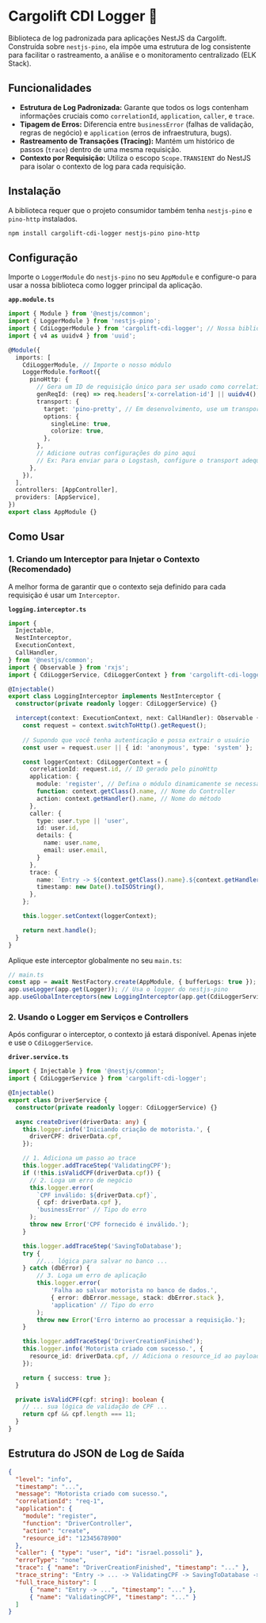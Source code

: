 # Cargolift CDI Logger 📝

Biblioteca de log padronizada para aplicações NestJS da Cargolift. Construída sobre `nestjs-pino`, ela impõe uma estrutura de log consistente para facilitar o rastreamento, a análise e o monitoramento centralizado (ELK Stack).

## Funcionalidades

-   **Estrutura de Log Padronizada:** Garante que todos os logs contenham informações cruciais como `correlationId`, `application`, `caller`, e `trace`.
-   **Tipagem de Erros:** Diferencia entre `businessError` (falhas de validação, regras de negócio) e `application` (erros de infraestrutura, bugs).
-   **Rastreamento de Transações (Tracing):** Mantém um histórico de passos (`trace`) dentro de uma mesma requisição.
-   **Contexto por Requisição:** Utiliza o escopo `Scope.TRANSIENT` do NestJS para isolar o contexto de log para cada requisição.

## Instalação

A biblioteca requer que o projeto consumidor também tenha `nestjs-pino` e `pino-http` instalados.

```bash
npm install cargolift-cdi-logger nestjs-pino pino-http
```

## Configuração

Importe o `LoggerModule` do `nestjs-pino` no seu `AppModule` e configure-o para usar a nossa biblioteca como logger principal da aplicação.

**`app.module.ts`**

```typescript
import { Module } from '@nestjs/common';
import { LoggerModule } from 'nestjs-pino';
import { CdiLoggerModule } from 'cargolift-cdi-logger'; // Nossa biblioteca
import { v4 as uuidv4 } from 'uuid';

@Module({
  imports: [
    CdiLoggerModule, // Importe o nosso módulo
    LoggerModule.forRoot({
      pinoHttp: {
        // Gera um ID de requisição único para ser usado como correlationId
        genReqId: (req) => req.headers['x-correlation-id'] || uuidv4(),
        transport: {
          target: 'pino-pretty', // Em desenvolvimento, use um transport legível
          options: {
            singleLine: true,
            colorize: true,
          },
        },
        // Adicione outras configurações do pino aqui
        // Ex: Para enviar para o Logstash, configure o transport adequado
      },
    }),
  ],
  controllers: [AppController],
  providers: [AppService],
})
export class AppModule {}
```

## Como Usar

### 1. Criando um Interceptor para Injetar o Contexto (Recomendado)

A melhor forma de garantir que o contexto seja definido para cada requisição é usar um `Interceptor`.

**`logging.interceptor.ts`**

```typescript
import {
  Injectable,
  NestInterceptor,
  ExecutionContext,
  CallHandler,
} from '@nestjs/common';
import { Observable } from 'rxjs';
import { CdiLoggerService, CdiLoggerContext } from 'cargolift-cdi-logger';

@Injectable()
export class LoggingInterceptor implements NestInterceptor {
  constructor(private readonly logger: CdiLoggerService) {}

  intercept(context: ExecutionContext, next: CallHandler): Observable {
    const request = context.switchToHttp().getRequest();
    
    // Supondo que você tenha autenticação e possa extrair o usuário
    const user = request.user || { id: 'anonymous', type: 'system' };

    const loggerContext: CdiLoggerContext = {
      correlationId: request.id, // ID gerado pelo pinoHttp
      application: {
        module: 'register', // Defina o módulo dinamicamente se necessário
        function: context.getClass().name, // Nome do Controller
        action: context.getHandler().name, // Nome do método
      },
      caller: {
        type: user.type || 'user',
        id: user.id,
        details: {
          name: user.name,
          email: user.email,
        }
      },
      trace: {
        name: `Entry -> ${context.getClass().name}.${context.getHandler().name}`,
        timestamp: new Date().toISOString(),
      },
    };

    this.logger.setContext(loggerContext);

    return next.handle();
  }
}
```

Aplique este interceptor globalmente no seu `main.ts`:
```typescript
// main.ts
const app = await NestFactory.create(AppModule, { bufferLogs: true });
app.useLogger(app.get(Logger)); // Usa o logger do nestjs-pino
app.useGlobalInterceptors(new LoggingInterceptor(app.get(CdiLoggerService)));
```


### 2. Usando o Logger em Serviços e Controllers

Após configurar o interceptor, o contexto já estará disponível. Apenas injete e use o `CdiLoggerService`.

**`driver.service.ts`**

```typescript
import { Injectable } from '@nestjs/common';
import { CdiLoggerService } from 'cargolift-cdi-logger';

@Injectable()
export class DriverService {
  constructor(private readonly logger: CdiLoggerService) {}

  async createDriver(driverData: any) {
    this.logger.info('Iniciando criação de motorista.', {
      driverCPF: driverData.cpf,
    });

    // 1. Adiciona um passo ao trace
    this.logger.addTraceStep('ValidatingCPF');
    if (!this.isValidCPF(driverData.cpf)) {
      // 2. Loga um erro de negócio
      this.logger.error(
        `CPF inválido: ${driverData.cpf}`, 
        { cpf: driverData.cpf },
        'businessError' // Tipo do erro
      );
      throw new Error('CPF fornecido é inválido.');
    }

    this.logger.addTraceStep('SavingToDatabase');
    try {
        //... lógica para salvar no banco ...
    } catch (dbError) {
        // 3. Loga um erro de aplicação
        this.logger.error(
            'Falha ao salvar motorista no banco de dados.', 
            { error: dbError.message, stack: dbError.stack },
            'application' // Tipo do erro
        );
        throw new Error('Erro interno ao processar a requisição.');
    }

    this.logger.addTraceStep('DriverCreationFinished');
    this.logger.info('Motorista criado com sucesso.', {
      resource_id: driverData.cpf, // Adiciona o resource_id ao payload
    });

    return { success: true };
  }

  private isValidCPF(cpf: string): boolean {
    // ... sua lógica de validação de CPF ...
    return cpf && cpf.length === 11;
  }
}
```

## Estrutura do JSON de Log de Saída

```json
{
  "level": "info",
  "timestamp": "...",
  "message": "Motorista criado com sucesso.",
  "correlationId": "req-1",
  "application": {
    "module": "register",
    "function": "DriverController",
    "action": "create",
    "resource_id": "12345678900"
  },
  "caller": { "type": "user", "id": "israel.possoli" },
  "errorType": "none",
  "trace": { "name": "DriverCreationFinished", "timestamp": "..." },
  "trace_string": "Entry -> ... -> ValidatingCPF -> SavingToDatabase -> DriverCreationFinished",
  "full_trace_history": [
      { "name": "Entry -> ...", "timestamp": "..." },
      { "name": "ValidatingCPF", "timestamp": "..." }
  ]
}
```